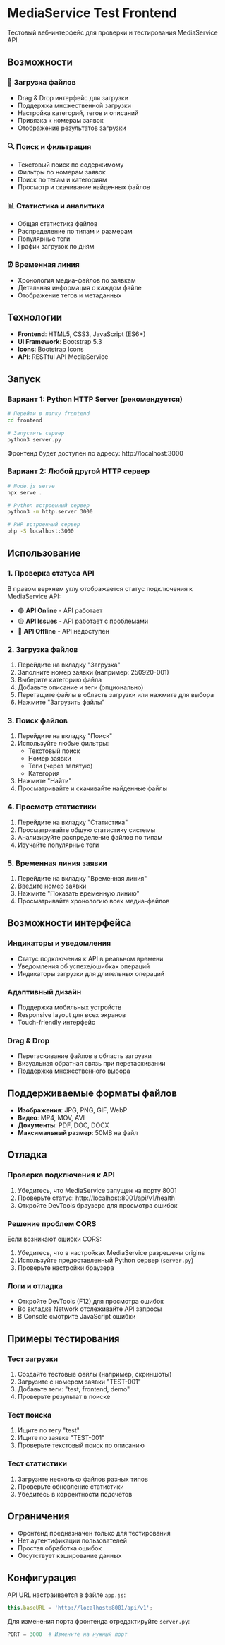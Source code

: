 # MediaService Test Frontend

Тестовый веб-интерфейс для проверки и тестирования MediaService API.

## Возможности

### 🚀 **Загрузка файлов**
- Drag & Drop интерфейс для загрузки
- Поддержка множественной загрузки
- Настройка категорий, тегов и описаний
- Привязка к номерам заявок
- Отображение результатов загрузки

### 🔍 **Поиск и фильтрация**
- Текстовый поиск по содержимому
- Фильтры по номерам заявок
- Поиск по тегам и категориям
- Просмотр и скачивание найденных файлов

### 📊 **Статистика и аналитика**
- Общая статистика файлов
- Распределение по типам и размерам
- Популярные теги
- График загрузок по дням

### ⏰ **Временная линия**
- Хронология медиа-файлов по заявкам
- Детальная информация о каждом файле
- Отображение тегов и метаданных

## Технологии

- **Frontend**: HTML5, CSS3, JavaScript (ES6+)
- **UI Framework**: Bootstrap 5.3
- **Icons**: Bootstrap Icons
- **API**: RESTful API MediaService

## Запуск

### Вариант 1: Python HTTP Server (рекомендуется)

```bash
# Перейти в папку frontend
cd frontend

# Запустить сервер
python3 server.py
```

Фронтенд будет доступен по адресу: http://localhost:3000

### Вариант 2: Любой другой HTTP сервер

```bash
# Node.js serve
npx serve .

# Python встроенный сервер
python3 -m http.server 3000

# PHP встроенный сервер
php -S localhost:3000
```

## Использование

### 1. Проверка статуса API
В правом верхнем углу отображается статус подключения к MediaService API:
- 🟢 **API Online** - API работает
- 🟡 **API Issues** - API работает с проблемами
- 🔴 **API Offline** - API недоступен

### 2. Загрузка файлов
1. Перейдите на вкладку "Загрузка"
2. Заполните номер заявки (например: 250920-001)
3. Выберите категорию файла
4. Добавьте описание и теги (опционально)
5. Перетащите файлы в область загрузки или нажмите для выбора
6. Нажмите "Загрузить файлы"

### 3. Поиск файлов
1. Перейдите на вкладку "Поиск"
2. Используйте любые фильтры:
   - Текстовый поиск
   - Номер заявки
   - Теги (через запятую)
   - Категория
3. Нажмите "Найти"
4. Просматривайте и скачивайте найденные файлы

### 4. Просмотр статистики
1. Перейдите на вкладку "Статистика"
2. Просматривайте общую статистику системы
3. Анализируйте распределение файлов по типам
4. Изучайте популярные теги

### 5. Временная линия заявки
1. Перейдите на вкладку "Временная линия"
2. Введите номер заявки
3. Нажмите "Показать временную линию"
4. Просматривайте хронологию всех медиа-файлов

## Возможности интерфейса

### Индикаторы и уведомления
- Статус подключения к API в реальном времени
- Уведомления об успехе/ошибках операций
- Индикаторы загрузки для длительных операций

### Адаптивный дизайн
- Поддержка мобильных устройств
- Responsive layout для всех экранов
- Touch-friendly интерфейс

### Drag & Drop
- Перетаскивание файлов в область загрузки
- Визуальная обратная связь при перетаскивании
- Поддержка множественного выбора

## Поддерживаемые форматы файлов

- **Изображения**: JPG, PNG, GIF, WebP
- **Видео**: MP4, MOV, AVI
- **Документы**: PDF, DOC, DOCX
- **Максимальный размер**: 50MB на файл

## Отладка

### Проверка подключения к API
1. Убедитесь, что MediaService запущен на порту 8001
2. Проверьте статус: http://localhost:8001/api/v1/health
3. Откройте DevTools браузера для просмотра ошибок

### Решение проблем CORS
Если возникают ошибки CORS:
1. Убедитесь, что в настройках MediaService разрешены origins
2. Используйте предоставленный Python сервер (`server.py`)
3. Проверьте настройки браузера

### Логи и отладка
- Откройте DevTools (F12) для просмотра ошибок
- Во вкладке Network отслеживайте API запросы
- В Console смотрите JavaScript ошибки

## Примеры тестирования

### Тест загрузки
1. Создайте тестовые файлы (например, скриншоты)
2. Загрузите с номером заявки "TEST-001"
3. Добавьте теги: "test, frontend, demo"
4. Проверьте результат в поиске

### Тест поиска
1. Ищите по тегу "test"
2. Ищите по заявке "TEST-001"
3. Проверьте текстовый поиск по описанию

### Тест статистики
1. Загрузите несколько файлов разных типов
2. Проверьте обновление статистики
3. Убедитесь в корректности подсчетов

## Ограничения

- Фронтенд предназначен только для тестирования
- Нет аутентификации пользователей
- Простая обработка ошибок
- Отсутствует кэширование данных

## Конфигурация

API URL настраивается в файле `app.js`:

```javascript
this.baseURL = 'http://localhost:8001/api/v1';
```

Для изменения порта фронтенда отредактируйте `server.py`:

```python
PORT = 3000  # Измените на нужный порт
```